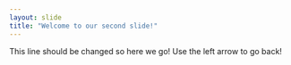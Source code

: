 ```yaml
---
layout: slide
title: "Welcome to our second slide!"
---
```

This line should be changed so here we go!
Use the left arrow to go back!
